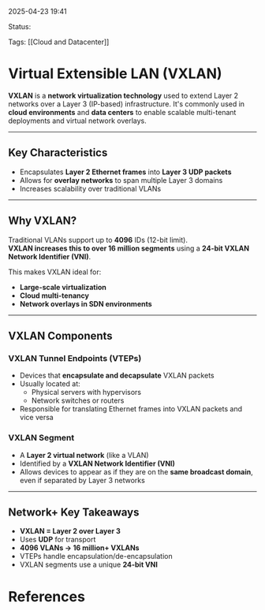 2025-04-23 19:41

Status:

Tags: [[Cloud and Datacenter]]

# Virtual Extensible LAN (VXLAN)

**VXLAN** is a **network virtualization technology** used to extend Layer 2 networks over a Layer 3 (IP-based) infrastructure. It's commonly used in **cloud environments** and **data centers** to enable scalable multi-tenant deployments and virtual network overlays.

---

## Key Characteristics

- Encapsulates **Layer 2 Ethernet frames** into **Layer 3 UDP packets**
- Allows for **overlay networks** to span multiple Layer 3 domains
- Increases scalability over traditional VLANs

---

## Why VXLAN?

Traditional VLANs support up to **4096** IDs (12-bit limit).  
**VXLAN increases this to over 16 million segments** using a **24-bit VXLAN Network Identifier (VNI)**.

This makes VXLAN ideal for:
- **Large-scale virtualization**
- **Cloud multi-tenancy**
- **Network overlays in SDN environments**

---

## VXLAN Components

### VXLAN Tunnel Endpoints (VTEPs)
- Devices that **encapsulate and decapsulate** VXLAN packets
- Usually located at:
  - Physical servers with hypervisors
  - Network switches or routers
- Responsible for translating Ethernet frames into VXLAN packets and vice versa

### VXLAN Segment
- A **Layer 2 virtual network** (like a VLAN)
- Identified by a **VXLAN Network Identifier (VNI)**
- Allows devices to appear as if they are on the **same broadcast domain**, even if separated by Layer 3 networks

---

## Network+ Key Takeaways
- **VXLAN = Layer 2 over Layer 3**
- Uses **UDP** for transport
- **4096 VLANs → 16 million+ VXLANs**
- VTEPs handle encapsulation/de-encapsulation
- VXLAN segments use a unique **24-bit VNI**

# References
